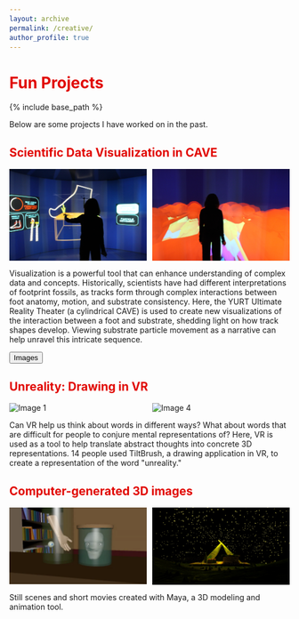 ```yaml
---
layout: archive
permalink: /creative/
author_profile: true
---
```


<h1 style="color: #E10600">Fun Projects</h1>

{% include base_path %}


Below are some projects I have worked on in the past.  

<h2 style="color: #E10600">Scientific Data Visualization in CAVE</h2>

<div style="display: grid; grid-template-columns: repeat(2, 1fr); gap: 10px;">
  <img src="/images/projects_cave_1.JPG" alt="Image 1" style="height: auto; width: 100%; display: block;">
  <img src="/images/projects_cave_2.JPG" alt="Image 4" style="height: auto; width: 100%; display: block;">
</div>

  <p>Visualization is a powerful tool that can enhance understanding of complex data and concepts. Historically, scientists have had different interpretations of footprint fossils, as tracks form through complex interactions between foot anatomy, motion, and substrate consistency. Here, the YURT Ultimate Reality Theater (a cylindrical CAVE) is used to create new visualizations of the interaction between a foot and substrate, shedding light on how track shapes develop. Viewing substrate particle movement as a narrative can help unravel this intricate sequence.</p>

  <button type="button" class="btn btn-primary btn-sm" onclick="window.open('/publications/pdfs/projects_cave.pdf', '_blank')">Images</button>
  
<h2 style="color: #E10600">Unreality: Drawing in VR</h2>

<div style="display: grid; grid-template-columns: repeat(2, 1fr); gap: 10px;">
  <img src="/images/projects_unreality_1.gif" alt="Image 1" style="height: auto; width: 100%; display: block;">
  <img src="/images/projects_unreality_3.gif" alt="Image 4" style="height: auto; width: 100%; display: block;">
</div>

  <p>Can VR help us think about words in different ways? What about words that are difficult for people to conjure mental representations of? Here, VR is used as a tool to help translate abstract thoughts into concrete 3D representations. 14 people used TiltBrush, a drawing application in VR, to create a representation of the word "unreality."</p>

<h2 style="color: #E10600">Computer-generated 3D images</h2>

<div style="display: grid; grid-template-columns: repeat(2, 1fr); gap: 10px;">
  <img src="/images/projects_maya_1.png" alt="Image 1" style="height: auto; width: 100%; display: block;">
  <img src="/images/projects_maya_2.jpg" alt="Image 2" style="height: auto; width: 100%; display: block;">
</div>

  <p>Still scenes and short movies created with Maya, a 3D modeling and animation tool.</p>